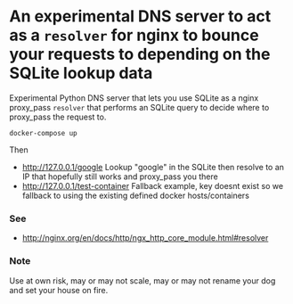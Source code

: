 # An experimental DNS server to act as a `resolver` for nginx to bounce your requests to depending on the SQLite lookup data

Experimental Python DNS server that lets you use SQLite as a nginx proxy_pass `resolver` that performs an SQLite query to decide where to proxy_pass the request to.


`docker-compose up`

Then

- http://127.0.0.1/google Lookup "google" in the SQLite then resolve to an IP that hopefully still works and proxy_pass you there
- http://127.0.0.1/test-container Fallback example, key doesnt exist so we fallback to using the existing defined docker hosts/containers

### See
- http://nginx.org/en/docs/http/ngx_http_core_module.html#resolver

### Note

Use at own risk, may or may not scale, may or may not rename your dog and set your house on fire.
